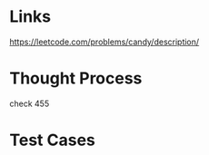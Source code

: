 # Links
https://leetcode.com/problems/candy/description/

# Thought Process
check 455

# Test Cases

